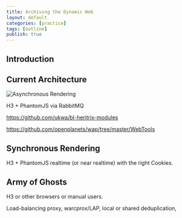 ```yaml
---
title: Archiving the Dynamic Web
layout: default
categories: [practice]
tags: [outline]
publish: true
---
```


## Introduction ##



## Current Architecture ##

![Asynchronous Rendering](https://raw.github.com/anjackson/keeping-codes/gh-pages/practice/images/crawler-async.jpeg)

H3 + PhantomJS via RabbitMQ 

https://github.com/ukwa/bl-heritrix-modules

https://github.com/openplanets/wap/tree/master/WebTools


## Synchronous Rendering ##

H3 + PhantomJS realtime (or near realtime) with the right Cookies.


## Army of Ghosts ##

H3 or other browsers or manual users.

Load-balancing proxy, warcprox/LAP, local or shared deduplication,
